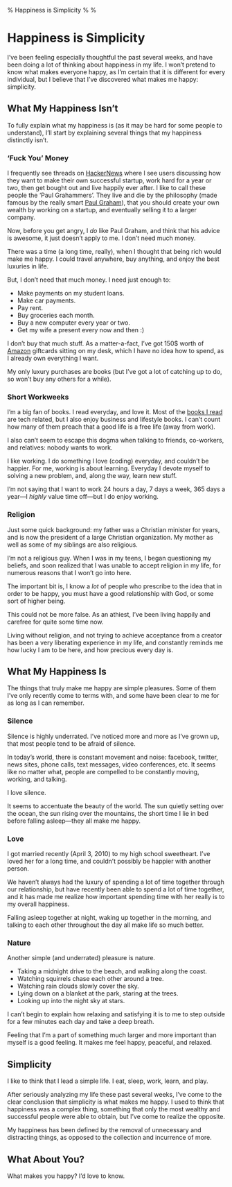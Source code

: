 % Happiness is Simplicity
%
%

# Happiness is Simplicity

I’ve been feeling especially thoughtful the past several weeks, and have been
doing a lot of thinking about happiness in my life. I won’t pretend to know what
makes everyone happy, as I’m certain that it is different for every individual,
but I believe that I’ve discovered what makes me happy: simplicity.

## What My Happiness Isn’t

To fully explain what my happiness is (as it may be hard for some people to
understand), I’ll start by explaining several things that my happiness
distinctly isn’t.

### ‘Fuck You’ Money

I frequently see threads on [HackerNews][] where I see users discussing how they
want to make their own successful startup, work hard for a year or two, then get
bought out and live happily ever after. I like to call these people the ‘Paul
Grahammers’. They live and die by the philosophy (made famous by the really
smart [Paul Graham][]), that you should create your own wealth by working on a
startup, and eventually selling it to a larger company.

Now, before you get angry, I *do* like Paul Graham, and think that his advice is
awesome, it just doesn’t apply to me. I don’t need much money.

There was a time (a long time, really), when I thought that being rich would
make me happy. I could travel anywhere, buy anything, and enjoy the best
luxuries in life.

But, I don’t need that much money. I need just enough to:

-   Make payments on my student loans.
-   Make car payments.
-   Pay rent.
-   Buy groceries each month.
-   Buy a new computer every year or two.
-   Get my wife a present every now and then :)

I don’t buy that much stuff. As a matter-a-fact, I’ve got 150\$ worth of
[Amazon][] giftcards sitting on my desk, which I have no idea how to spend, as I
already own everything I want.

My only luxury purchases are books (but I’ve got a lot of catching up to do, so
won’t buy any others for a while).

### Short Workweeks

I’m a big fan of books. I read everyday, and love it. Most of the [books I
read][] are tech related, but I also enjoy business and lifestyle books. I can’t
count how many of them preach that a good life is a free life (away from work).

I also can’t seem to escape this dogma when talking to friends, co-workers, and
relatives: nobody wants to work.

I like working. I do something I love (coding) everyday, and couldn’t be
happier. For me, working is about learning. Everyday I devote myself to solving
a new problem, and, along the way, learn new stuff.

I’m not saying that I want to work 24 hours a day, 7 days a week, 365 days a
year—I *highly* value time off—but I do enjoy working.

### Religion

Just some quick background: my father was a Christian minister for years, and is
now the president of a large Christian organization. My mother as well as some
of my siblings are also religious.

I’m not a religious guy. When I was in my teens, I began questioning my beliefs,
and soon realized that I was unable to accept religion in my life, for numerous
reasons that I won’t go into here.

The important bit is, I know a *lot* of people who prescribe to the idea that in
order to be happy, you must have a good relationship with God, or some sort of
higher being.

This could not be more false. As an athiest, I’ve been living happily and
carefree for quite some time now.

Living without religion, and not trying to achieve acceptance from a creator has
been a very liberating experience in my life, and constantly reminds me how
lucky I am to be here, and how precious every day is.

## What My Happiness Is

The things that truly make me happy are simple pleasures. Some of them I’ve only
recently come to terms with, and some have been clear to me for as long as I can
remember.

### Silence

Silence is highly underrated. I’ve noticed more and more as I’ve grown up, that
most people tend to be afraid of silence.

In today’s world, there is constant movement and noise: facebook, twitter, news
sites, phone calls, text messages, video conferences, etc. It seems like no
matter what, people are compelled to be constantly moving, working, and talking.

I love silence.

It seems to accentuate the beauty of the world. The sun quietly setting over the
ocean, the sun rising over the mountains, the short time I lie in bed before
falling asleep—they all make me happy.

### Love

I got married recently (April 3, 2010) to my high school sweetheart. I’ve loved
her for a long time, and couldn’t possibly be happier with another person.

We haven’t always had the luxury of spending a lot of time together through our
relationship, but have recently been able to spend a lot of time together, and
it has made me realize how important spending time with her really is to my
overall happiness.

Falling asleep together at night, waking up together in the morning, and talking
to each other throughout the day all make life so much better.

### Nature

Another simple (and underrated) pleasure is nature.

-   Taking a midnight drive to the beach, and walking along the coast.
-   Watching squirrels chase each other around a tree.
-   Watching rain clouds slowly cover the sky.
-   Lying down on a blanket at the park, staring at the trees.
-   Looking up into the night sky at stars.

I can’t begin to explain how relaxing and satisfying it is to me to step outside
for a few minutes each day and take a deep breath.

Feeling that I’m a part of something much larger and more important than myself
is a good feeling. It makes me feel happy, peaceful, and relaxed.

## Simplicity

I like to think that I lead a simple life. I eat, sleep, work, learn, and play.

After seriously analyzing my life these past several weeks, I’ve come to the
clear conclusion that simplicity is what makes me happy. I used to think that
happiness was a complex thing, something that only the most wealthy and
successful people were able to obtain, but I’ve come to realize the opposite.

My happiness has been defined by the removal of unnecessary and distracting
things, as opposed to the collection and incurrence of more.

## What About You?

What makes you happy? I’d love to know.

  [HackerNews]: http://news.ycombinator.com/
  [Paul Graham]: http://www.paulgraham.com/
  [Amazon]: http://www.amazon.com/gp/redirect.html?ie=UTF8&location=http%3A%2F%2Fwww.amazon.com%2F&tag=projectb14ck-20&linkCode=ur2&camp=1789&creative=390957
  [books I read]: http://projectb14ck.org/pages/books-18
